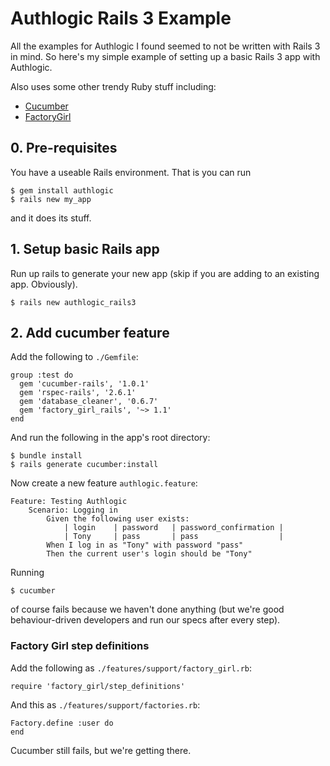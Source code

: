 # Authlogic Rails 3 Example

All the examples for Authlogic I found seemed to not be written with Rails 3 in mind. So here's my simple example of setting up a basic Rails 3 app with Authlogic.

Also uses some other trendy Ruby stuff including:

* [Cucumber](https://github.com/cucumber/cucumber)
* [FactoryGirl](https://github.com/thoughtbot/factory_girl)

## 0. Pre-requisites

You have a useable Rails environment. That is you can run

    $ gem install authlogic
    $ rails new my_app

and it does its stuff.

## 1. Setup basic Rails app

Run up rails to generate your new app (skip if you are adding to an existing app. Obviously).

    $ rails new authlogic_rails3

## 2. Add cucumber feature

Add the following to `./Gemfile`:

    group :test do
	  gem 'cucumber-rails', '1.0.1'
	  gem 'rspec-rails', '2.6.1'
	  gem 'database_cleaner', '0.6.7'
  	  gem 'factory_girl_rails', '~> 1.1'
	end
	
And run the following in the app's root directory:

    $ bundle install
    $ rails generate cucumber:install

Now create a new feature `authlogic.feature`:

    Feature: Testing Authlogic
		Scenario: Logging in
			Given the following user exists:
				| login    | password   | password_confirmation |
				| Tony     | pass       | pass                  |
			When I log in as "Tony" with password "pass"
			Then the current user's login should be "Tony"
			
Running

    $ cucumber

of course fails because we haven't done anything (but we're good behaviour-driven developers and run our specs after every step).

### Factory Girl step definitions

Add the following as `./features/support/factory_girl.rb`:

    require 'factory_girl/step_definitions'

And this as `./features/support/factories.rb`:

	Factory.define :user do
	end
	
Cucumber still fails, but we're getting there.